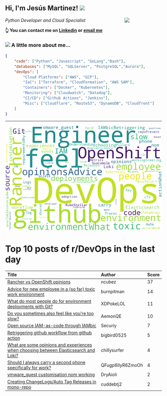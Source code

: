 <!--
**jmartinezl/jmartinezl** is a ✨ _special_ ✨ repository because its `README.md` (this file) appears on your GitHub profile.

Here are some ideas to get you started:

- 🔭 I’m currently working on ...
- 🌱 I’m currently learning ...
- 👯 I’m looking to collaborate on ...
- 🤔 I’m looking for help with ...
- 💬 Ask me about ...
- 📫 How to reach me: ...
- 😄 Pronouns: ...
- ⚡ Fun fact: ...
-->

<h2>Hi, I'm Jesús Martinez! <img src="https://media.giphy.com/media/WUlplcMpOCEmTGBtBW/giphy.gif" width="30"> </h2>
<img align='right' src="https://media.giphy.com/media/NytMLKyiaIh6VH9SPm/giphy.gif" width="120">
<p><em>Python Developer and Cloud Specialist
</em></p>

**👆 You can contact me on [Linkedin](https://www.linkedin.com/in/jes%C3%BAs-martinez-2b7b10104/) or [email me](mailto:jesus.mtz.lorenzo@gmail.com)**

### <img src="https://media.giphy.com/media/VgCDAzcKvsR6OM0uWg/giphy.gif" width="50"> A little more about me...  

```json
{
    "code": ["Python", "Javascript", "GoLang","Bash"],
    "databases": ["MySQL", "SQLServer", "PostgreSQL","Aurora"],
    "devOps": [
        "Cloud Platforms": ["AWS", "GCP"],
        "IaC": ["Terraform", "CloudFormation", "AWS SAM"],
        "Containers": ["Docker", "Kubernetes"],
        "Monitoring": ["Cloudwatch", "Datadog"],
        "CI/CD": ["Github Actions", "Jenkins"],
        "Misc": ["Cloudflare", "Route53", "DynamoDB", "Cloudfront"]
    ]
}
```
---

![Wordcloud](./cloud.png)

# Top 10 posts of r/DevOps in the last day

| Title | Author | Score |
|:---|:---|:---|
| [Rancher vs OpenShift opinions](https://www.reddit.com/r/devops/comments/13w5mz7/rancher_vs_openshift_opinions/) | ncubez | 37 |
| [Advice for new employee in a (so far) toxic work environment](https://www.reddit.com/r/devops/comments/13vu90h/advice_for_new_employee_in_a_so_far_toxic_work/) | burnpitman | 14 |
| [What do most people do for environment deployments with Git?](https://www.reddit.com/r/devops/comments/13wdtjr/what_do_most_people_do_for_environment/) | XDPokeLOL | 11 |
| [Do you sometimes also feel like you're too slow?](https://www.reddit.com/r/devops/comments/13vvnwg/do_you_sometimes_also_feel_like_youre_too_slow/) | AemonQE | 10 |
| [Open source IAM-as-code through IAMbic](https://www.reddit.com/r/devops/comments/13w4bb2/open_source_iamascode_through_iambic/) | Securiy | 7 |
| [Retriggering github workflow from github action](https://www.reddit.com/r/devops/comments/13w4kvy/retriggering_github_workflow_from_github_action/) | bigbird0525 | 5 |
| [What are some opinions and experiences when choosing between Elasticsearch and Loki?](https://www.reddit.com/r/devops/comments/13wjs0p/what_are_some_opinions_and_experiences_when/) | chillysurfer | 4 |
| [Should I always carry a second phone specifically for work?](https://www.reddit.com/r/devops/comments/13w21ny/should_i_always_carry_a_second_phone_specifically/) | QFugp6IIyR6ZmoOh | 4 |
| [vmware_guest customisation nom working](https://www.reddit.com/r/devops/comments/13weeg3/vmware_guest_customisation_nom_working/) | DryAioli | 2 |
| [Creating ChangeLogs/Auto Tag Releases in mono-repo](https://www.reddit.com/r/devops/comments/13w7ir1/creating_changelogsauto_tag_releases_in_monorepo/) | cuddebtj2 | 2 |
